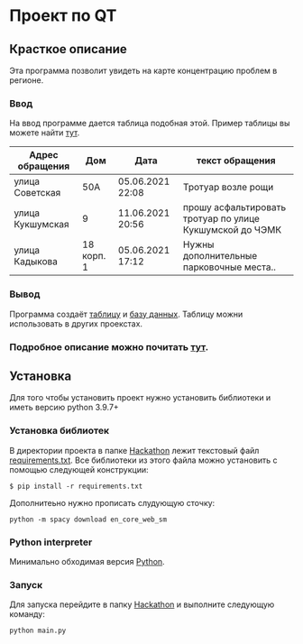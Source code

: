 # Проект по QT

## Красткое описание
Эта программа позволит увидеть на карте концентрацию проблем в регионе.

### Ввод
На ввод программе дается таблица подобная этой. Пример таблицы вы можете найти [тут](./example/input/table).

Адрес обращения	| Дом | Дата | текст обращения
--- | --- | --- | ---
улица Советская | 50А | 05.06.2021 22:08 | Тротуар возле рощи
улица Кукшумская | 9 | 11.06.2021 20:56 | прошу асфальтировать тротуар по улице Кукшумской до ЧЭМК
улица Кадыкова | 18 корп. 1 | 05.06.2021 17:12 | Нужны дополнительные парковочные места..

### Вывод
Программа создаёт [таблицу](./Hackathon/output/table) и [базу данных](./Hackathon/output/db). Таблицу можни использовать в других проекстах.

### Подробное описание можно почитать [тут](./doc.md).
 ## Установка

 Для того чтобы установить проект нужно установить библиотеки и иметь версию python 3.9.7+

 ### Установка библиотек
 В директории проекта в папке [Hackathon](./Hackathon) лежит текстовый файл [requirements.txt](./Hackathon/requirements.txt). Все библиотеки из этого файла можно установить с помощью следующей конструкции: 
```
$ pip install -r requirements.txt
```
Дополнитеьно нужно прописать слудующую сточку:
```
python -m spacy download en_core_web_sm
```

### Python interpreter
Минимально обходимая версия [Python](https://www.python.org/downloads/release/python-397/).

### Запуск
Для запуска перейдите в папку [Hackathon](./Hackathon) и выполните следующую команду:
```
python main.py
```